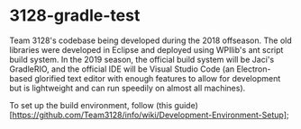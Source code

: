 # 3128-gradle-test
Team 3128's codebase being developed during the 2018 offseason. The old libraries were developed in Eclipse and deployed using WPIlib's ant script build system. In the 2019 season, the official build system will be Jaci's GradleRIO, and the official IDE will be Visual Studio Code (an Electron-based glorified text editor with enough features to allow for development but is lightweight and can run speedily on almost all machines).

To set up the build environment, follow (this guide)[https://github.com/Team3128/info/wiki/Development-Environment-Setup];
